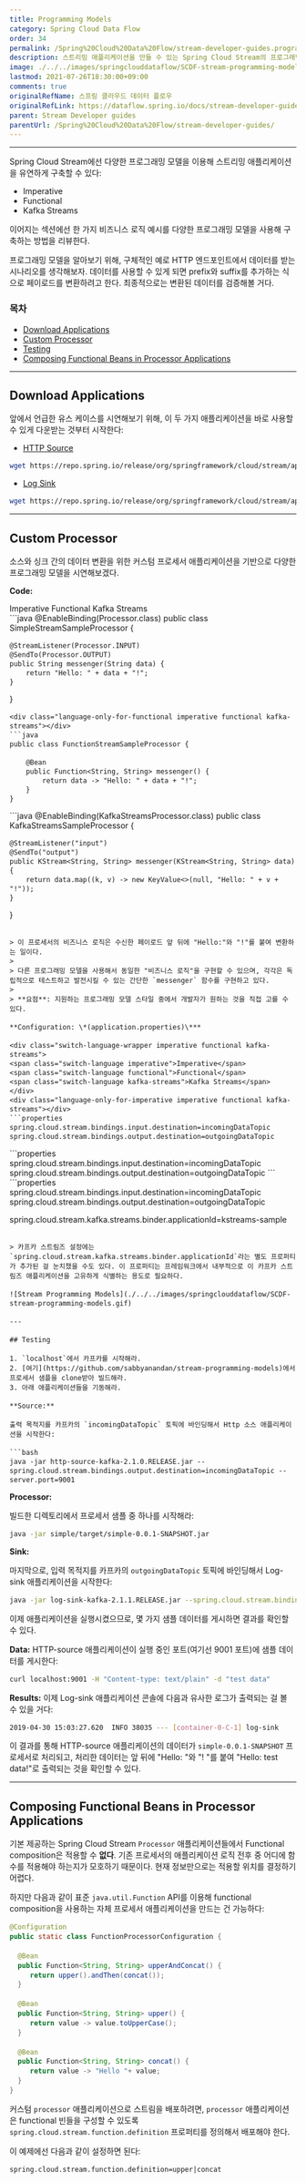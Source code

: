 ```yaml
---
title: Programming Models
category: Spring Cloud Data Flow
order: 34
permalink: /Spring%20Cloud%20Data%20Flow/stream-developer-guides.programming-models/
description: 스트리밍 애플리케이션을 만들 수 있는 Spring Cloud Stream의 프로그래밍 모델들
image: ./../../images/springclouddataflow/SCDF-stream-programming-models.gif
lastmod: 2021-07-26T18:30:00+09:00
comments: true
originalRefName: 스프링 클라우드 데이터 플로우
originalRefLink: https://dataflow.spring.io/docs/stream-developer-guides/programming-models/
parent: Stream Developer guides
parentUrl: /Spring%20Cloud%20Data%20Flow/stream-developer-guides/
---
```

<script>defaultLanguages = ['imperative']</script>

---

Spring Cloud Stream에선 다양한 프로그래밍 모델을 이용해 스트리밍 애플리케이션을 유연하게 구축할 수 있다:

- Imperative
- Functional
- Kafka Streams

이어지는 섹션에선 한 가지 비즈니스 로직 예시를 다양한 프로그래밍 모델을 사용해 구축하는 방법을 리뷰한다.

프로그래밍 모델을 알아보기 위해, 구체적인 예로 HTTP 엔드포인트에서 데이터를 받는 시나리오를 생각해보자. 데이터를 사용할 수 있게 되면 prefix와 suffix를 추가하는 식으로 페이로드를 변환하려고 한다. 최종적으로는 변환된 데이터를 검증해볼 거다.

### 목차

- [Download Applications](#download-applications)
- [Custom Processor](#custom-processor)
- [Testing](#testing)
- [Composing Functional Beans in Processor Applications](#composing-functional-beans-in-processor-applications)


---

## Download Applications

앞에서 언급한 유스 케이스를 시연해보기 위해, 이 두 가지 애플리케이션을 바로 사용할 수 있게 다운받는 것부터 시작한다:

- [HTTP Source](https://github.com/spring-cloud-stream-app-starters/http)

```bash
wget https://repo.spring.io/release/org/springframework/cloud/stream/app/http-source-kafka/2.1.0.RELEASE/http-source-kafka-2.1.0.RELEASE.jar
```

- [Log Sink](https://github.com/spring-cloud-stream-app-starters/log)

```bash
wget https://repo.spring.io/release/org/springframework/cloud/stream/app/log-sink-kafka/2.1.1.RELEASE/log-sink-kafka-2.1.1.RELEASE.jar
```

---

## Custom Processor

소스와 싱크 간의 데이터 변환을 위한 커스텀 프로세서 애플리케이션을 기반으로 다양한 프로그래밍 모델을 시연해보겠다.

**Code:**

<div class="switch-language-wrapper imperative functional kafka-streams">
<span class="switch-language imperative">Imperative</span>
<span class="switch-language functional">Functional</span>
<span class="switch-language kafka-streams">Kafka Streams</span>
</div>
<div class="language-only-for-imperative imperative functional kafka-streams"></div>
```java
@EnableBinding(Processor.class)
public class SimpleStreamSampleProcessor {

	@StreamListener(Processor.INPUT)
	@SendTo(Processor.OUTPUT)
	public String messenger(String data) {
		return "Hello: " + data + "!";
	}
}
```
<div class="language-only-for-functional imperative functional kafka-streams"></div>
```java
public class FunctionStreamSampleProcessor {

	@Bean
	public Function<String, String> messenger() {
		return data -> "Hello: " + data + "!";
	}
}
```
<div class="language-only-for-kafka-streams imperative functional kafka-streams"></div>
```java
@EnableBinding(KafkaStreamsProcessor.class)
public class KafkaStreamsSampleProcessor {

	@StreamListener("input")
	@SendTo("output")
	public KStream<String, String> messenger(KStream<String, String> data) {
		return data.map((k, v) -> new KeyValue<>(null, "Hello: " + v + "!"));
	}
}
```

> 이 프로세서의 비즈니스 로직은 수신한 페이로드 앞 뒤에 "Hello:"와 "!"를 붙여 변환하는 일이다.
>
> 다른 프로그래밍 모델을 사용해서 동일한 "비즈니스 로직"을 구현할 수 있으며, 각각은 독립적으로 테스트하고 발전시킬 수 있는 간단한 `messenger` 함수를 구현하고 있다.
>
> **요점**: 지원하는 프로그래밍 모델 스타일 중에서 개발자가 원하는 것을 직접 고를 수 있다.

**Configuration: \*(application.properties)\***

<div class="switch-language-wrapper imperative functional kafka-streams">
<span class="switch-language imperative">Imperative</span>
<span class="switch-language functional">Functional</span>
<span class="switch-language kafka-streams">Kafka Streams</span>
</div>
<div class="language-only-for-imperative imperative functional kafka-streams"></div>
```properties
spring.cloud.stream.bindings.input.destination=incomingDataTopic
spring.cloud.stream.bindings.output.destination=outgoingDataTopic
```
<div class="language-only-for-functional imperative functional kafka-streams"></div>
```properties
spring.cloud.stream.bindings.input.destination=incomingDataTopic
spring.cloud.stream.bindings.output.destination=outgoingDataTopic
```
<div class="language-only-for-kafka-streams imperative functional kafka-streams"></div>
```properties
spring.cloud.stream.bindings.input.destination=incomingDataTopic
spring.cloud.stream.bindings.output.destination=outgoingDataTopic

spring.cloud.stream.kafka.streams.binder.applicationId=kstreams-sample
```

> 카프카 스트림즈 설정에는 `spring.cloud.stream.kafka.streams.binder.applicationId`라는 별도 프로퍼티가 추가된 걸 눈치챘을 수도 있다. 이 프로퍼티는 프레임워크에서 내부적으로 이 카프카 스트림즈 애플리케이션을 고유하게 식별하는 용도로 필요하다.

![Stream Programming Models](./../../images/springclouddataflow/SCDF-stream-programming-models.gif)

---

## Testing

1. `localhost`에서 카프카를 시작해라.
2. [여기](https://github.com/sabbyanandan/stream-programming-models)에서 프로세서 샘플을 clone받아 빌드해라.
3. 아래 애플리케이션들을 기동해라.

**Source:**

출력 목적지를 카프카의 `incomingDataTopic` 토픽에 바인딩해서 Http 소스 애플리케이션을 시작한다:

```bash
java -jar http-source-kafka-2.1.0.RELEASE.jar --spring.cloud.stream.bindings.output.destination=incomingDataTopic --server.port=9001
```

**Processor:**

빌드한 디렉토리에서 프로세서 샘플 중 하나를 시작해라:

```bash
java -jar simple/target/simple-0.0.1-SNAPSHOT.jar
```

**Sink:**

마지막으로, 입력 목적지를 카프카의 `outgoingDataTopic` 토픽에 바인딩해서 Log-sink 애플리케이션을 시작한다:

```bash
java -jar log-sink-kafka-2.1.1.RELEASE.jar --spring.cloud.stream.bindings.input.destination=outgoingDataTopic --server.port=9003
```

이제 애플리케이션을 실행시켰으므로, 몇 가지 샘플 데이터를 게시하면 결과를 확인할 수 있다.

**Data:** HTTP-source 애플리케이션이 실행 중인 포트(여기선 9001 포트)에 샘플 데이터를 게시한다:

```bash
curl localhost:9001 -H "Content-type: text/plain" -d "test data"
```

**Results:** 이제 Log-sink 애플리케이션 콘솔에 다음과 유사한 로그가 출력되는 걸 볼 수 있을 거다:

```bash
2019-04-30 15:03:27.620  INFO 38035 --- [container-0-C-1] log-sink                                 : Hello: test data!
```

이 결과를 통해 HTTP-source 애플리케이션의 데이터가 `simple-0.0.1-SNAPSHOT` 프로세서로 처리되고, 처리한 데이터는 앞 뒤에 "Hello: "와 "! "를 붙여 "Hello: test data!"로 출력되는 것을 확인할 수 있다.

---

## Composing Functional Beans in Processor Applications

기본 제공하는 Spring Cloud Stream `Processor` 애플리케이션들에서 Functional composition은 적용할 수 **없다**. 기존 프로세서의 애플리케이션 로직 전후 중 어디에 함수를 적용해야 하는지가 모호하기 때문이다. 현재 정보만으로는 적용할 위치를 결정하기 어렵다.

하지만 다음과 같이 표준 `java.util.Function` API를 이용해 functional composition을 사용하는 자체 프로세서 애플리케이션을 만드는 건 가능하다:

```java
@Configuration
public static class FunctionProcessorConfiguration {

  @Bean
  public Function<String, String> upperAndConcat() {
     return upper().andThen(concat());
  }

  @Bean
  public Function<String, String> upper() {
     return value -> value.toUpperCase();
  }

  @Bean
  public Function<String, String> concat() {
     return value -> "Hello "+ value;
  }
}
```

커스텀 `processor` 애플리케이션으로 스트림을 배포하려면, `processor` 애플리케이션은 functional 빈들을 구성할 수 있도록 `spring.cloud.stream.function.definition` 프로퍼티를 정의해서 배포해야 한다.

이 예제에선 다음과 같이 설정하면 된다:

```properties
spring.cloud.stream.function.definition=upper|concat
```